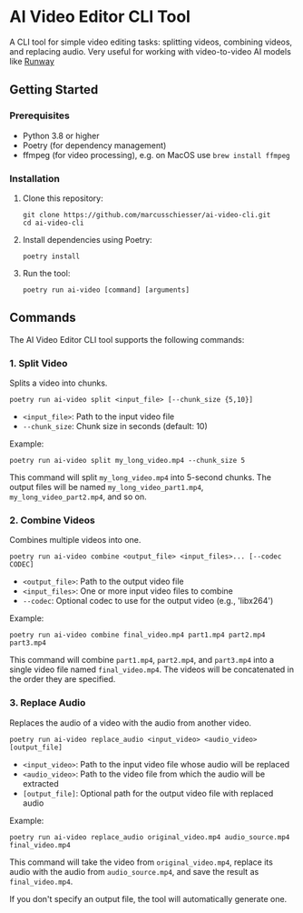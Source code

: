 # AI Video Editor CLI Tool

A CLI tool for simple video editing tasks: splitting videos, combining videos, and replacing audio. Very useful for working with video-to-video AI models like [Runway](https://runwayml.com/)

## Getting Started

### Prerequisites

- Python 3.8 or higher
- Poetry (for dependency management)
- ffmpeg (for video processing), e.g. on MacOS use `brew install ffmpeg`

### Installation

1. Clone this repository:
   ```
   git clone https://github.com/marcusschiesser/ai-video-cli.git
   cd ai-video-cli
   ```

2. Install dependencies using Poetry:
   ```
   poetry install 
   ```

3. Run the tool:
   ```
   poetry run ai-video [command] [arguments]
   ```

## Commands

The AI Video Editor CLI tool supports the following commands:

### 1. Split Video

Splits a video into chunks.

```
poetry run ai-video split <input_file> [--chunk_size {5,10}]
```

- `<input_file>`: Path to the input video file
- `--chunk_size`: Chunk size in seconds (default: 10)

Example:
```
poetry run ai-video split my_long_video.mp4 --chunk_size 5
```

This command will split `my_long_video.mp4` into 5-second chunks. The output files will be named 
`my_long_video_part1.mp4`, `my_long_video_part2.mp4`, and so on.


### 2. Combine Videos

Combines multiple videos into one.

```
poetry run ai-video combine <output_file> <input_files>... [--codec CODEC]
```

- `<output_file>`: Path to the output video file
- `<input_files>`: One or more input video files to combine
- `--codec`: Optional codec to use for the output video (e.g., 'libx264')

Example:
```
poetry run ai-video combine final_video.mp4 part1.mp4 part2.mp4 part3.mp4
```

This command will combine `part1.mp4`, `part2.mp4`, and `part3.mp4` into a single video file named `final_video.mp4`. The videos will be concatenated in the order they are specified.

### 3. Replace Audio

Replaces the audio of a video with the audio from another video.

```
poetry run ai-video replace_audio <input_video> <audio_video> [output_file]
```

- `<input_video>`: Path to the input video file whose audio will be replaced
- `<audio_video>`: Path to the video file from which the audio will be extracted
- `[output_file]`: Optional path for the output video file with replaced audio

Example:
```
poetry run ai-video replace_audio original_video.mp4 audio_source.mp4 final_video.mp4
```

This command will take the video from `original_video.mp4`, replace its audio with the audio from `audio_source.mp4`, and save the result as `final_video.mp4`.

If you don't specify an output file, the tool will automatically generate one.
